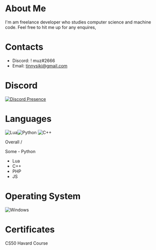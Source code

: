 # About Me

I'm am freelance developer who studies computer science and machine code. Feel free to hit me up for any enquires,

# Contacts

- Discord: ! muz#2666
- Email: tinnysiki@gmail.com

# Discord

[![Discord Presence](https://lanyard.cnrad.dev/api/838487899158347848)](https://discord.com/users/838487899158347848)

# Languages
![Lua](https://img.shields.io/badge/lua-%232C2D72.svg?style=for-the-badge&logo=lua&logoColor=white)![Python](https://img.shields.io/badge/python-3670A0?style=for-the-badge&logo=python&logoColor=ffdd54)
![C++](https://img.shields.io/badge/-C%2B%2B-lightgrey)

Overall /

Some - Python
- Lua
- C++
- PHP
- JS

# Operating System

![Windows](https://img.shields.io/badge/Windows-0078D6?style=for-the-badge&logo=windows&logoColor=white)

# Certificates

CS50 Havard Course
